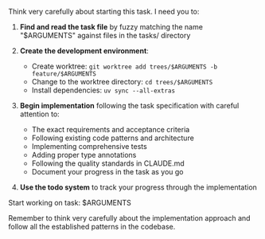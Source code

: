 Think very carefully about starting this task. I need you to:

1. **Find and read the task file** by fuzzy matching the name "$ARGUMENTS" against files in the tasks/ directory

2. **Create the development environment**:
   - Create worktree: `git worktree add trees/$ARGUMENTS -b feature/$ARGUMENTS`
   - Change to the worktree directory: `cd trees/$ARGUMENTS`
   - Install dependencies: `uv sync --all-extras`

3. **Begin implementation** following the task specification with careful attention to:
   - The exact requirements and acceptance criteria
   - Following existing code patterns and architecture
   - Implementing comprehensive tests
   - Adding proper type annotations
   - Following the quality standards in CLAUDE.md
   - Document your progress in the task as you go

4. **Use the todo system** to track your progress through the implementation

Start working on task: $ARGUMENTS

Remember to think very carefully about the implementation approach and follow all the established patterns in the codebase.

